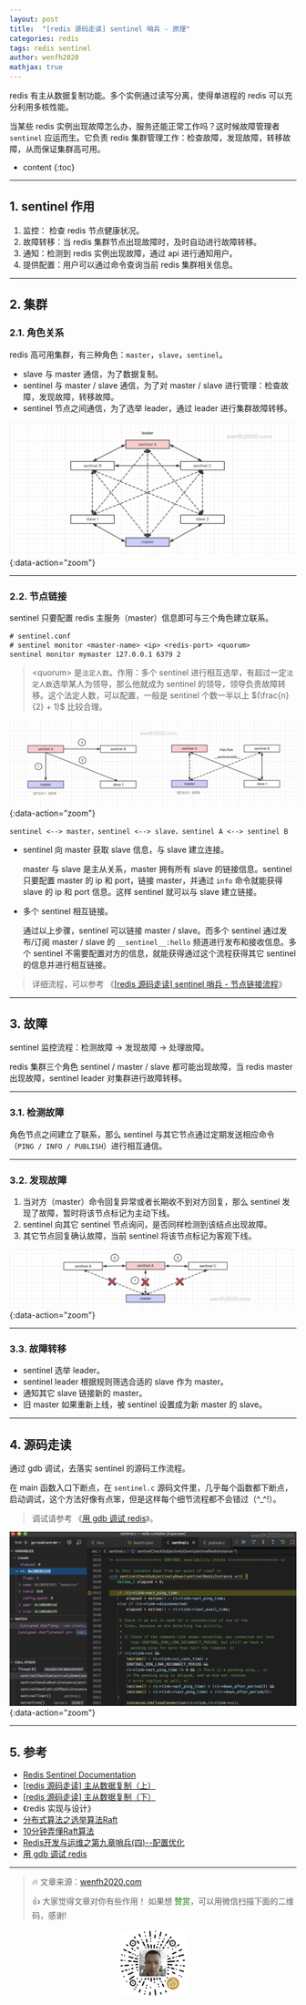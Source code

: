 ```yaml
---
layout: post
title:  "[redis 源码走读] sentinel 哨兵 - 原理"
categories: redis
tags: redis sentinel
author: wenfh2020
mathjax: true
---
```


redis 有主从数据复制功能。多个实例通过读写分离，使得单进程的 redis 可以充分利用多核性能。

当某些 redis 实例出现故障怎么办，服务还能正常工作吗？这时候故障管理者 `sentinel` 应运而生。它负责 redis 集群管理工作：检查故障，发现故障，转移故障，从而保证集群高可用。



* content
{:toc}

---

## 1. sentinel 作用

1. 监控： 检查 redis 节点健康状况。
2. 故障转移：当 redis 集群节点出现故障时，及时自动进行故障转移。
3. 通知：检测到 redis 实例出现故障，通过 api 进行通知用户。
4. 提供配置：用户可以通过命令查询当前 redis 集群相关信息。

---

## 2. 集群

### 2.1. 角色关系

redis 高可用集群，有三种角色：`master`，`slave`，`sentinel`。

* slave 与 master 通信，为了数据复制。
* sentinel 与 master / slave 通信，为了对 master / slave 进行管理：检查故障，发现故障，转移故障。
* sentinel 节点之间通信，为了选举 leader，通过 leader 进行集群故障转移。

![高可用节点通信关系](/images/2020-06-09-20-24-46.png){:data-action="zoom"}

---

### 2.2. 节点链接

sentinel 只要配置 redis 主服务（master）信息即可与三个角色建立联系。

```shell
# sentinel.conf
# sentinel monitor <master-name> <ip> <redis-port> <quorum>
sentinel monitor mymaster 127.0.0.1 6379 2
```

>\<quorum\> 是`法定人数`。作用：多个 sentinel 进行相互选举，有超过一定`法定人数`选举某人为领导，那么他就成为 sentinel 的领导，领导负责故障转移。这个法定人数，可以配置，一般是 sentinel 个数一半以上 $(\frac{n}{2} + 1)$ 比较合理。

![节点关联](/images/2020-06-09-21-09-04.png){:data-action="zoom"}

```shell
sentinel <--> master，sentinel <--> slave，sentinel A <--> sentinel B
```

* sentinel 向 master 获取 slave 信息，与 slave 建立连接。

   master 与 slave 是主从关系，master 拥有所有 slave 的链接信息。sentinel 只要配置 master 的 ip 和 port，链接 master，并通过 `info` 命令就能获得 slave 的 ip 和 port 信息。这样 sentinel 就可以与 slave 建立链接。

* 多个 sentinel 相互链接。

   通过以上步骤，sentinel 可以链接 master / slave。而多个 sentinel 通过发布/订阅 master / slave 的 `__sentinel__:hello` 频道进行发布和接收信息。多个 sentinel 不需要配置对方的信息，就能获得通过这个流程获得其它 sentinel 的信息并进行相互链接。

> 详细流程，可以参考 《[[redis 源码走读] sentinel 哨兵 - 节点链接流程](https://wenfh2020.com/2020/06/12/redis-sentinel-nodes-contact/)》

---

## 3. 故障

sentinel 监控流程：检测故障 -> 发现故障 -> 处理故障。

redis 集群三个角色 sentinel / master / slave 都可能出现故障，当 redis master 出现故障，sentinel leader 对集群进行故障转移。

---

### 3.1. 检测故障

角色节点之间建立了联系，那么 sentinel 与其它节点通过定期发送相应命令（`PING / INFO / PUBLISH`）进行相互通信。

---

### 3.2. 发现故障

1. 当对方（master）命令回复异常或者长期收不到对方回复，那么 sentinel 发现了故障，暂时将该节点标记为主动下线。
2. sentinel 向其它 sentinel 节点询问，是否同样检测到该结点出现故障。
3. 其它节点回复确认故障，当前 sentinel 将该节点标记为客观下线。

![发现故障](/images/2020-06-10-11-51-36.png){:data-action="zoom"}

---

### 3.3. 故障转移

* sentinel 选举 leader。
* sentinel leader 根据规则筛选合适的 slave 作为 master。
* 通知其它 slave 链接新的 master。
* 旧 master 如果重新上线，被 sentinel 设置成为新 master 的 slave。

---

## 4. 源码走读

通过 gdb 调试，去落实 sentinel 的源码工作流程。

在 main 函数入口下断点，在 `sentinel.c` 源码文件里，几乎每个函数都下断点，启动调试，这个方法好像有点笨，但是这样每个细节流程都不会错过（^_^!）。

> 调试请参考 《[用 gdb 调试 redis](https://wenfh2020.com/2020/01/05/redis-gdb/)》。

![启动调试](/images/2020-06-12-14-31-49.png){:data-action="zoom"}

---

## 5. 参考

* [Redis Sentinel Documentation](https://redis.io/topics/sentinel)
* [[redis 源码走读] 主从数据复制（上）](https://wenfh2020.com/2020/05/17/redis-replication/)
* [[redis 源码走读] 主从数据复制（下）](https://wenfh2020.com/2020/05/31/redis-replication-next/)
* 《redis 实现与设计》
* [分布式算法之选举算法Raft](https://blog.csdn.net/cainaioaaa/article/details/79881296)
* [10分钟弄懂Raft算法](http://blog.itpub.net/31556438/viewspace-2637112/)
* [Redis开发与运维之第九章哨兵(四)--配置优化](https://blog.csdn.net/cuiwjava/article/details/99405508)
* [用 gdb 调试 redis](https://wenfh2020.com/2020/01/05/redis-gdb/)

---

> 🔥 文章来源：[wenfh2020.com](https://wenfh2020.com/2020/06/06/redis-sentinel/)
>
> 👍 大家觉得文章对你有些作用！ 如果想 <font color=green>赞赏</font>，可以用微信扫描下面的二维码，感谢!
<div align=center><img src="/images/2020-08-06-15-49-47.png" width="120"/></div>
